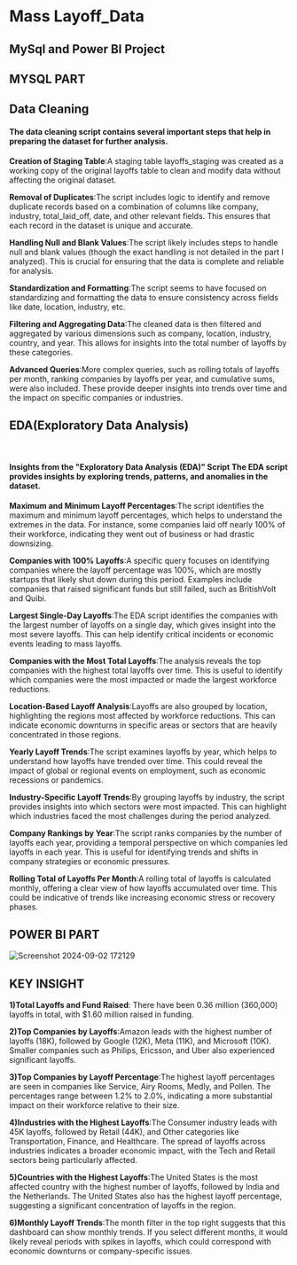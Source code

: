 # Mass Layoff_Data
## MySql and Power BI Project   

## MYSQL PART
                               
## Data Cleaning
#### The data cleaning script contains several important steps that help in preparing the dataset for further analysis.  


**Creation of Staging Table**:A staging table layoffs_staging was created as a working copy of the original layoffs table to clean and modify data without affecting the original dataset.  

**Removal of Duplicates**:The script includes logic to identify and remove duplicate records based on a combination of columns like company, industry, total_laid_off, date, and other relevant fields. This ensures that each record in the dataset is unique and accurate.  

**Handling Null and Blank Values**:The script likely includes steps to handle null and blank values (though the exact handling is not detailed in the part I analyzed). This is crucial for ensuring that the data is complete and reliable for analysis.  

**Standardization and Formatting**:The script seems to have focused on standardizing and formatting the data to ensure consistency across fields like date, location, industry, etc.  

**Filtering and Aggregating Data**:The cleaned data is then filtered and aggregated by various dimensions such as company, location, industry, country, and year. This allows for insights into the total number of layoffs by these categories.  

**Advanced Queries**:More complex queries, such as rolling totals of layoffs per month, ranking companies by layoffs per year, and cumulative sums, were also included. These provide deeper insights into trends over time and the impact on specific companies or industries.  

## EDA(Exploratory Data Analysis)  
​​
#### Insights from the "Exploratory Data Analysis (EDA)" Script The EDA script provides insights by exploring trends, patterns, and anomalies in the dataset.  

**Maximum and Minimum Layoff Percentages**:The script identifies the maximum and minimum layoff percentages, which helps to understand the extremes in the data. For instance, some companies laid off nearly 100% of their workforce, indicating they went out of business or had drastic downsizing.  

**Companies with 100% Layoffs**:A specific query focuses on identifying companies where the layoff percentage was 100%, which are mostly startups that likely shut down during this period. Examples include companies that raised significant funds but still failed, such as BritishVolt and Quibi.  

**Largest Single-Day Layoffs**:The EDA script identifies the companies with the largest number of layoffs on a single day, which gives insight into the most severe layoffs. This can help identify critical incidents or economic events leading to mass layoffs.  

**Companies with the Most Total Layoffs**:The analysis reveals the top companies with the highest total layoffs over time. This is useful to identify which companies were the most impacted or made the largest workforce reductions.  

**Location-Based Layoff Analysis**:Layoffs are also grouped by location, highlighting the regions most affected by workforce reductions. This can indicate economic downturns in specific areas or sectors that are heavily concentrated in those regions.  

**Yearly Layoff Trends**:The script examines layoffs by year, which helps to understand how layoffs have trended over time. This could reveal the impact of global or regional events on employment, such as economic recessions or pandemics.  

**Industry-Specific Layoff Trends**:By grouping layoffs by industry, the script provides insights into which sectors were most impacted. This can highlight which industries faced the most challenges during the period analyzed.  

**Company Rankings by Year**:The script ranks companies by the number of layoffs each year, providing a temporal perspective on which companies led layoffs in each year. This is useful for identifying trends and shifts in company strategies or economic pressures.  

**Rolling Total of Layoffs Per Month**:A rolling total of layoffs is calculated monthly, offering a clear view of how layoffs accumulated over time. This could be indicative of trends like increasing economic stress or recovery phases.    


## POWER BI PART     

                                    
![Screenshot 2024-09-02 172129](https://github.com/user-attachments/assets/1d0a8563-ae5a-4f13-9cad-2c76cc27217d)    

  
## KEY INSIGHT  


**1)Total Layoffs and Fund Raised**: There have been 0.36 million (360,000) layoffs in total, with $1.60 million raised in funding.  

**2)Top Companies by Layoffs**:Amazon leads with the highest number of layoffs (18K), followed by Google (12K), Meta (11K), and Microsoft (10K).
Smaller companies such as Philips, Ericsson, and Uber also experienced significant layoffs.  

**3)Top Companies by Layoff Percentage**:The highest layoff percentages are seen in companies like Service, Airy Rooms, Medly, and Pollen.
The percentages range between 1.2% to 2.0%, indicating a more substantial impact on their workforce relative to their size.  

**4)Industries with the Highest Layoffs**:The Consumer industry leads with 45K layoffs, followed by Retail (44K), and Other categories like Transportation, Finance, and Healthcare.
The spread of layoffs across industries indicates a broader economic impact, with the Tech and Retail sectors being particularly affected.  

**5)Countries with the Highest Layoffs**:The United States is the most affected country with the highest number of layoffs, followed by India and the Netherlands.
The United States also has the highest layoff percentage, suggesting a significant concentration of layoffs in the region.  

**6)Monthly Layoff Trends**:The month filter in the top right suggests that this dashboard can show monthly trends. If you select different months, it would likely reveal periods with spikes in layoffs, which could correspond with economic downturns or company-specific issues.

